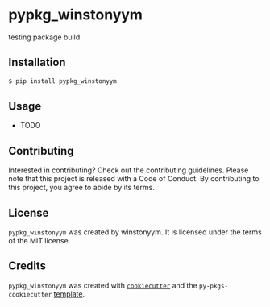 # pypkg_winstonyym

testing package build

## Installation

```bash
$ pip install pypkg_winstonyym
```

## Usage

- TODO

## Contributing

Interested in contributing? Check out the contributing guidelines. Please note that this project is released with a Code of Conduct. By contributing to this project, you agree to abide by its terms.

## License

`pypkg_winstonyym` was created by winstonyym. It is licensed under the terms of the MIT license.

## Credits

`pypkg_winstonyym` was created with [`cookiecutter`](https://cookiecutter.readthedocs.io/en/latest/) and the `py-pkgs-cookiecutter` [template](https://github.com/py-pkgs/py-pkgs-cookiecutter).
